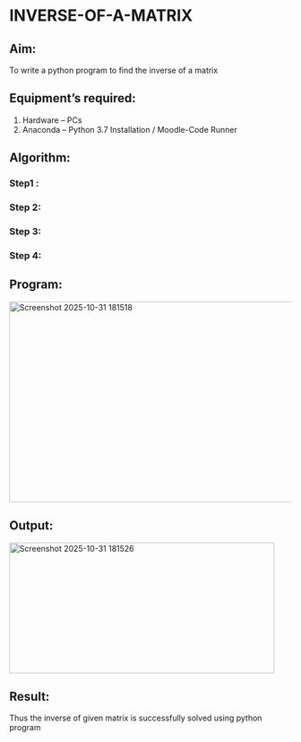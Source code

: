 # INVERSE-OF-A-MATRIX
## Aim:
To write a python program to find the inverse of a matrix
## Equipment’s required:
1. 	Hardware – PCs
2. 	Anaconda – Python 3.7 Installation / Moodle-Code Runner
## Algorithm:
### Step1 : 
### Step 2: 
### Step 3: 
### Step 4: 

## Program:
<img width="584" height="358" alt="Screenshot 2025-10-31 181518" src="https://github.com/user-attachments/assets/2a6a1105-b5fa-4601-9bc3-36edeb7a7159" />

## Output:
<img width="473" height="233" alt="Screenshot 2025-10-31 181526" src="https://github.com/user-attachments/assets/c3ceef9b-4709-4cb9-b8a6-f9eb580b2ff0" />

## Result:
Thus the inverse of given matrix is successfully solved using python program

